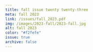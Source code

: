 ```yaml
---
title: fall issue twenty twenty-three
meta: fall 2023
link: /issues/fall_2023.pdf
img: /images/2023-fall/2023-fall.jpg
alt: fall 2023
color: "#f2fefe"
issue: true
archive: false
---
```

